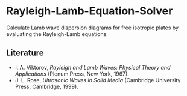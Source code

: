 # Rayleigh-Lamb-Equation-Solver
Calculate Lamb wave dispersion diagrams for free isotropic plates by evaluating the Rayleigh-Lamb equations.

## Literature
* I. A. Viktorov, *Rayleigh and Lamb Waves: Physical Theory and Applications* (Plenum Press, New York, 1967).
* J. L. Rose, *Ultrasonic Waves in Solid Media* (Cambridge University Press, Cambridge, 1999).

